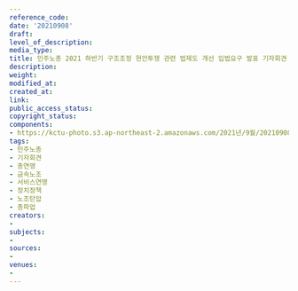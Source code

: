 ```yaml
---
reference_code: 
date: '20210908'
draft: 
level_of_description: 
media_type: 
title: 민주노총 2021 하반기 구조조정 현안투쟁 관련 법제도 개선 입법요구 발표 기자회견
description: 
weight: 
modified_at: 
created_at: 
link: 
public_access_status: 
copyright_status: 
components:
- https://kctu-photo.s3.ap-northeast-2.amazonaws.com/2021년/9월/20210908-민주노총+2021+하반기+구조조정+현안투쟁+관련+법제도+개선+입법요구+발표+기자회견_민주노총_기자회견_총연맹_금속노조_서비스연맹_정치정책_노조탄압_총파업/_R6X0295.jpg
tags:
- 민주노총
- 기자회견
- 총연맹
- 금속노조
- 서비스연맹
- 정치정책
- 노조탄압
- 총파업
creators:
- 
subjects:
- 
sources:
- 
venues:
- 
---
```

